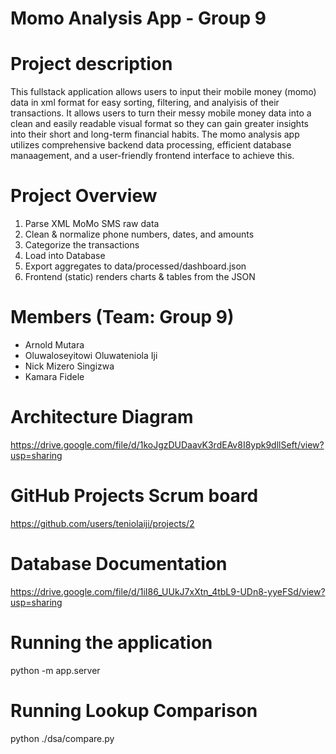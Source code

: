 # Momo Analysis App - Group 9
# Project description
This fullstack application allows users to input their mobile money (momo) data in xml format for easy sorting, filtering, and analyisis of their transactions. It allows users to turn their messy mobile money data into a clean and easily readable visual format so they can gain greater insights into their short and long-term financial habits. The momo analysis app utilizes comprehensive backend data processing, efficient database manaagement, and a user-friendly frontend interface to achieve this.

# Project Overview
1. Parse XML MoMo SMS raw data
2. Clean & normalize phone numbers, dates, and amounts
3. Categorize the transactions 
4. Load into Database
5. Export aggregates to data/processed/dashboard.json
6. Frontend (static) renders charts & tables from the JSON

# Members (Team: Group 9)
- Arnold Mutara
- Oluwaloseyitowi Oluwateniola Iji
- Nick Mizero Singizwa
- Kamara Fidele

# Architecture Diagram
https://drive.google.com/file/d/1koJgzDUDaavK3rdEAv8I8ypk9dllSeft/view?usp=sharing
# GitHub Projects Scrum board
https://github.com/users/teniolaiji/projects/2

# Database Documentation
https://drive.google.com/file/d/1iI86_UUkJ7xXtn_4tbL9-UDn8-yyeFSd/view?usp=sharing

# Running the application
python -m app.server

# Running Lookup Comparison
python ./dsa/compare.py
